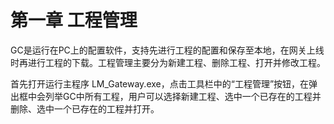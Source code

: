 # 第一章 工程管理

GC是运行在PC上的配置软件，支持先进行工程的配置和保存至本地，在网关上线时再进行工程的下载。工程管理主要分为新建工程、删除工程、打开并修改工程。

首先打开运行主程序 LM_Gateway.exe，点击工具栏中的“工程管理”按钮，在弹出框中会列举GC中所有工程，用户可以选择新建工程、选中一个已存在的工程并删除、选中一个已存在的工程并打开。

